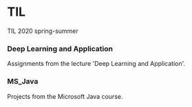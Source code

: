 # TIL
TIL 2020 spring-summer


### Deep Learning and Application
Assignments from the lecture 'Deep Learning and Application'.

### MS_Java
Projects from the Microsoft Java course.  
